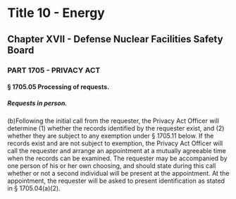 
# Title 10 - Energy
## Chapter XVII - Defense Nuclear Facilities Safety Board
### PART 1705 - PRIVACY ACT
#### § 1705.05 Processing of requests.
##### Requests in person.

(b)Following the initial call from the requester, the Privacy Act Officer will determine (1) whether the records identified by the requester exist, and (2) whether they are subject to any exemption under § 1705.11 below. If the records exist and are not subject to exemption, the Privacy Act Officer will call the requester and arrange an appointment at a mutually agreeable time when the records can be examined. The requester may be accompanied by one person of his or her own choosing, and should state during this call whether or not a second individual will be present at the appointment. At the appointment, the requester will be asked to present identification as stated in § 1705.04(a)(2).
